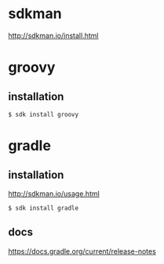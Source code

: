 # sdkman
http://sdkman.io/install.html

# groovy
## installation
`$ sdk install groovy`

# gradle
## installation
http://sdkman.io/usage.html

`$ sdk install gradle`

## docs
https://docs.gradle.org/current/release-notes

